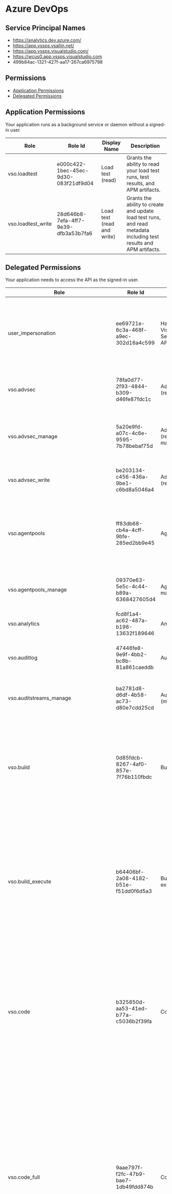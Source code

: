 # Azure DevOps
## Service Principal Names
- https://analytics.dev.azure.com/
- https://app.vssps.vsallin.net/
- https://app.vssps.visualstudio.com/
- https://wcus0.app.vssps.visualstudio.com
- 499b84ac-1321-427f-aa17-267ca6975798

 ## Permissions
- [Application Permissions](#application-permissions)
- [Delegated Permissions](#delegated-permissions)

## Application Permissions
Your application runs as a background service or daemon without a signed-in user.

| Role | Role Id | Display Name | Description |
|---|---|---|---|
| vso.loadtest | e000c422-1bec-45ec-9d30-083f21df9d04 | Load test (read) | Grants the ability to read your load test runs, test results, and APM artifacts. |
| vso.loadtest_write | 28d646b8-7efa-4ff7-9e39-dfb3a53b7fa6 | Load test (read and write) | Grants the ability to create and update load test runs, and read metadata including test results and APM artifacts. |

## Delegated Permissions
Your application needs to access the API as the signed-in user. 

| Role | Role Id | Display Name | Description |
|---|---|---|---|
| user_impersonation | ee69721e-6c3a-468f-a9ec-302d16a4c599 | Have full access to Visual Studio Team Services REST APIs | Allow the application full access to the REST APIs provided by Visual Studio Team Services on behalf of the signed-in user |
| vso.advsec | 78fa0d77-2f93-4844-b309-d46fe87fdc1c | AdvancedSecurity (read) | Grants the ability to read alerts, result instances, analysis result instances |
| vso.advsec_manage | 5a20e9fd-a07c-4c6e-9595-7b78bebaf75d | AdvancedSecurity (read, write, and manage) | Grants the ability to access sarif upload information, delete analysis, and update alerts |
| vso.advsec_write | be203134-c456-436a-9be1-c6bd8a5046a4 | AdvancedSecurity (read and write) | Grants the ability to upload analyses in sarif |
| vso.agentpools | ff83db68-cb4a-4cff-9bfe-285ed2bb9e45 | Agent Pools (read) | Grants the ability to view tasks, pools, queues, agents, and currently running or recently completed jobs for agents. |
| vso.agentpools_manage | 09370e63-5e5c-4c44-b89a-6368427605d4 | Agent Pools (read, manage) | Grants the ability to manage pools, queues, and agents. |
| vso.analytics | fcd8f1a4-ac62-487a-b198-13632f189646 | Analytics (read) | Grants the ability to query analytics. |
| vso.auditlog | 47446fe8-9e9f-4bb2-bc8b-81a861caeddb | Audit Read Log | Grants the ability to read the auditing log and audit streams to users |
| vso.auditstreams_manage | ba2781d8-d6df-4b58-ac73-d80e7cdd25cd | Audit Streams (manage) | Grants the ability to manage auditing streams to users |
| vso.build | 0d85fdcb-8267-4af0-857e-7f76b110fbdc | Build (read) | Grants the ability to access build artifacts, including build results, definitions, and requests, and the ability to receive notifications about build events via service hooks. |
| vso.build_execute | b64406bf-2a08-4182-b51e-f51dd0f6d5a3 | Build (read and execute) | Grants the ability to access build artifacts, including build results, definitions, and requests, and the ability to queue a build, update build properties, and the ability to receive notifications about build events via service hooks. |
| vso.code | b325850d-aa53-41ed-b77a-c5036b2f39fa | Code (read) | Grants the ability to read source code and metadata about commits, changesets, branches, and other version control artifacts. Also grants the ability to search code and get notified about version control events via service hooks. |
| vso.code_full | 9aae797f-f2fc-47b9-bae7-1db49fdd874b | Code (full) | Grants full access to source code, metadata about commits, changesets, branches, and other version control artifacts. Also grants the ability to create and manage code repositories, create and manage pull requests and code reviews, and to receive notifications about version control events via service hooks. Also includes limited support for Client OM APIs. |
| vso.code_manage | 5f1d8cdf-acb3-47db-b79d-e0c6f18e262d | Code (read, write, and manage) | Grants the ability to read, update, and delete source code, access metadata about commits, changesets, branches, and other version control artifacts. Also grants the ability to create and manage code repositories, create and manage pull requests and code reviews, and to receive notifications about version control events via service hooks. |
| vso.code_status | 7082e756-8e76-4ebc-a2b0-353809a642c2 | Code (status) | Grants the ability to read and write commit and pull request status. |
| vso.code_write | 028ffaf1-6f06-490a-979e-38011f92fb7c | Code (read and write) | Grants the ability to read, update, and delete source code, access metadata about commits, changesets, branches, and other version control artifacts. Also grants the ability to create and manage pull requests and code reviews and to receive notifications about version control events via service hooks. |
| vso.connected_server | c994c1ad-fd6d-42ae-9af7-20d4820fe36c | Connected Server | Grants the ability to access endpoints needed from an onprem connected server |
| vso.dashboards | e9e366b1-b116-44b7-bd65-575d6bc13fc8 | Team dashboards (read) | Grants the ability to read team dashboard information. |
| vso.dashboards_manage | 885358bd-5763-4432-a781-5f2c78eb29e2 | Team dashboards (manage) | Grants the ability to manage team dashboard information. |
| vso.entitlements | c3cbdc26-4b85-4be1-bfb4-af3a552fb28c | Entitlements (Read) | Provides read only access to licensing entitlements endpoint to get account entitlements. |
| vso.environment_manage | 8f4f9d85-c065-4d6c-8535-99d2998c84bd | Environment (read, manage) | Provides ability to manage environment |
| vso.extension | 8fd343dd-9d94-4128-b3a3-f0ba1b869463 | Extensions (read) | Grants the ability to read installed extensions. |
| vso.extension_manage | 657d7b2a-c30e-48d1-8041-f563ec1c94fa | Extensions (read and manage) | Grants the ability to install, uninstall, and perform other administrative actions on installed extensions. |
| vso.extension.data | 9a68ae69-5073-4b4d-bb8a-d9f5acc6f008 | Extension data (read) | Grants the ability to read data (settings and documents) stored by installed extensions. |
| vso.extension.data_write | c144cb3f-c759-4b9f-991d-37b7b8877072 | Extension data (read and write) | Grants the ability to read and write data (settings and documents) stored by installed extensions. |
| vso.gallery | c2353c51-3f94-413b-b7b1-083b387258c0 | Marketplace | Grants read access to public and private items and publishers. |
| vso.gallery_acquire | 87cbee9a-42a4-4213-963a-189cb029f8fa | Marketplace (acquire) | Grants read access and the ability to acquire items. |
| vso.gallery_manage | 05ac28f3-1561-4528-8579-c379a0f02805 | Marketplace (manage) | Grants read access and the ability to publish and manage items and publishers. |
| vso.gallery_publish | ac7ed1fb-75be-4f8c-adf3-4d19a5cead08 | Marketplace (publish) | Grants read access and the ability to upload, update, and share items. |
| vso.graph | 75a97209-eb46-4571-9d6b-777ae5fcb245 | Graph (read) | Grants the ability to read user, group, scope, and group membership information. |
| vso.graph_manage | e5125ad5-f716-4bc5-8688-14499b80567e | Graph (manage) | Grants the ability to read user, group, scope and group membership information, and to add users, groups, and manage group memberships. |
| vso.identity | e1bca0e2-994e-4688-b5f6-665b49ee1787 | Identity (read) | Grants the ability to read identities and groups. |
| vso.identity_manage | 8b01a8c5-f24c-4740-8104-d74337d52c0f | Identity (manage) | Grants the ability to read, write, and manage identities and groups. |
| vso.machinegroup_manage | 98b7775c-bc8f-4a14-8ca3-d83bfff24d81 | Deployment group (read, manage) | Provides ability to manage deployment group and agent pools. |
| vso.memberentitlementmanagement | eafb48a2-84ed-4179-802a-5d6f1fe452f6 | MemberEntitlement Management (read) | Grants the ability to read users, their licenses as well as projects and extensions they can access. |
| vso.memberentitlementmanagement_write | 7f232b5a-2cf4-410c-833e-7fcb6175eb94 | MemberEntitlement Management (write) | Grants the ability to manage users, their licenses as well as projects and extensions they can access. |
| vso.notification | e7fce5bb-fd6c-4f04-9a7d-bc4d67ea64fc | Notifications (read) | Provides read access to subscriptions and event metadata, including filterable field values. |
| vso.notification_diagnostics | 0284cfbf-b7a6-4576-b9f4-cade73cfc16f | Notifications (diagnostics) | Provides access to notification-related diagnostic logs and provides the ability to enable diagnostics for individual subscriptions. |
| vso.notification_manage | 90f74b44-f4ec-4f41-9003-cb9cb64cdd32 | Notifications (manage) | Provides read, write, and management access to subscriptions and read access to event metadata, including filterable field values. |
| vso.notification_write | 10e32108-6193-4cd9-b405-ab95c87509b0 | Notifications (write) | Provides read and write access to subscriptions and read access to event metadata, including filterable field values. |
| vso.packaging | fcc79b02-ad6b-4ac7-af05-70cb9e349708 | Packaging (read) | Grants the ability to read feeds and packages. |
| vso.packaging_manage | 1c2a30a3-4b4c-42b1-bb10-6f24faf344d7 | Packaging (read, write, and manage) | Grants the ability to create, read, update, and delete feeds and packages. |
| vso.packaging_write | fb6a8425-8933-4b7f-9c4a-154568e06e5c | Packaging (read and write) | Grants the ability to create and read feeds and packages. |
| vso.pipelineresources_manage | 8deb8858-ff9b-4c4e-b702-5a6abbb28db0 | Pipeline Resources (use and manage) | Grants the ability to manage a protected resource or a pipeline's request to use a protected resource, agent pool, environment, queue, repository, secure files, service connection, and variable group |
| vso.pipelineresources_use | 7c6f675c-fff5-4f8a-adf1-1a3d6f3fafdc | Pipeline Resources (use) | Grants the ability to approve a pipeline's request to use a protected resource, agent pool, environment, queue, repository, secure files, service connection, and variable group |
| vso.profile | 4ee63f9b-9e65-476c-a487-9fea1e00c7ef | User profile (read) | Grants the ability to read your profile, accounts, collections, projects, teams, and other top-level organizational artifacts. |
| vso.profile_write | cf053792-b7ad-46ba-aecb-a8e9b706587e | User profile (write) | Grants the ability to write to your profile. |
| vso.project | 7b1a2725-1134-40f5-a891-d20bbb122919 | Project and team (read) | Grants the ability to read projects and teams. |
| vso.project_manage | 0bf9fd64-9272-43aa-8459-00e29f78e146 | Project and team (read, write and manage) | Grants the ability to create, read, update, and delete projects and teams. |
| vso.project_write | e8a8f033-da2f-4059-ba3e-63a8f69b8842 | Project and team (read and write) | Grants the ability to read and update projects and teams. |
| vso.release | a6abae6c-fe64-4795-aea0-ccf174ec25cf | Release (read) | Grants the ability to read release artifacts, including releases, release definitions and release environment. |
| vso.release_execute | 1decc0a5-a110-4bb7-86e5-0b0ecf40c010 | Release (read, write and execute) | Grants the ability to read and update release artifacts, including releases, release definitions and release environment, and the ability to queue a new release. |
| vso.release_manage | 36d3e2c4-2a6b-4dd0-aa72-058aaedf09d4 | Release (read, write, execute and manage) | Grants the ability to read, update, and delete release artifacts, including releases, release definitions and release environment, and the ability to queue and approve a new release. |
| vso.securefiles_manage | 2b7fbe3e-6b64-4f44-a125-fb407930daaf | Secure Files (read, create, and manage) | Grants the ability to read, create, and manage secure files. |
| vso.securefiles_read | a07b91f9-72ea-4d16-a874-018f0350e3c1 | Secure Files (read) | Grants the ability to read secure files. |
| vso.securefiles_write | 6c67f103-736c-44a0-9c09-6e72547c7d99 | Secure Files (read, create) | Grants the ability to read and create secure files. |
| vso.security_manage | 59ead6af-1488-485a-bd24-059f30ad33f2 | Security (manage) | Grants the ability to read, write, and manage security permissions. |
| vso.serviceendpoint | 503568bd-aea0-4478-a536-a8325f5f0830 | Service Endpoints (read) | Grants the ability to read service endpoints. |
| vso.serviceendpoint_manage | 6f9f984c-a956-40b7-a6ac-4f7e3f091f96 | Service Endpoints (read, query and manage) | Grants the ability to read, query, and manage service endpoints. |
| vso.serviceendpoint_query | 81928d24-d278-4dc9-baf9-6756e5ea62e2 | Service Endpoints (read and query) | Grants the ability to read and query service endpoints. |
| vso.symbols | c424c3d9-15df-4837-9fa3-b9ed83b3687a | Symbols (read) | Grants the ability to read symbols. |
| vso.symbols_manage | 6314624e-fd22-4945-a279-2bab145fe26e | Symbols (read, write and manage) | Grants the ability to read, write, and manage symbols. |
| vso.symbols_write | 61b345ff-217b-4c81-9648-88991cf1c1ee | Symbols (read and write) | Grants the ability to read and write symbols. |
| vso.taskgroups_manage | 7a350bc8-d2d9-4842-9c59-a815a1923097 | Task Groups (read, create and manage) | Grants the ability to read, create and manage taskgroups. |
| vso.taskgroups_read | 8f5046df-6ee0-497b-b5b2-5e125f882eae | Task Groups (read) | Grants the ability to read task groups. |
| vso.taskgroups_write | 8be3739c-dabb-4cf4-a05d-207a5220e4f0 | Task Groups (read, create) | Grants the ability to read and create task groups. |
| vso.test | c0efe20b-0db1-4aec-9cb5-cdc097b2e773 | Test management (read) | Grants the ability to read test plans, cases, results and other test management related artifacts. |
| vso.test_write | 0a731f7b-93ec-4267-aa35-47b4b9fcdf08 | Test management (read and write) | Grants the ability to read, create, and update test plans, cases, results and other test management related artifacts. |
| vso.threads_full | 58e8028a-07da-44f8-9dce-69f2052e9a0f | PR threads | Grants the ability to read and write to pull request comment threads. |
| vso.tokenadministration | 859fb1f9-e5ab-4e67-88f8-a971d3e4707a | Token Administration | Grants the ability to manage (view and revoke) existing tokens to organization administrators |
| vso.tokens | ea83b09f-09d2-4ee5-bb93-d346c57debdb | Delegated Authorization Tokens | Grants the ability to manage delegated authorization tokens to users |
| vso.variablegroups_manage | e20dcb7e-deff-4025-805a-853e74ff44c1 | Variable Groups (read, create and manage) | Grants the ability to read, create and manage variable groups. |
| vso.variablegroups_read | 469808c3-0aad-4ce3-854e-0080dfc973d9 | Variable Groups (read) | Grants the ability to read variable groups. |
| vso.variablegroups_write | c4679fff-04f1-4e29-88b4-4ae78bf4ee27 | Variable Groups (read, create) | Grants the ability to read and create variable groups. |
| vso.wiki | 7ad94a7f-9169-422b-a66b-1c74dea4c016 | Wiki (read) | 	Grants the ability to read wikis, wiki pages and wiki attachments. Also grants the ability to search wiki pages. |
| vso.wiki_write | b5ffdb18-5c2f-420d-a35a-8ffe20092235 | Wiki (read and write) | Grants the ability to read, create and updates wikis, wiki pages and wiki attachments. |
| vso.work | 3214d9aa-5551-4ef3-a866-22914177e2a4 | Work items (read) | Grants the ability to read work items, queries, boards, area and iterations paths, and other work item tracking related metadata. Also grants the ability to execute queries, search work items and to receive notifications about work item events via service hooks. |
| vso.work_full | 3e49c96c-b24e-493b-a225-497a7b3805ab | Work items (full) | Grants full access to work items, queries, backlogs, plans, and work item tracking metadata. Also provides the ability to receive notifications about work item events via service hooks. |
| vso.work_write | dfc8977a-1f87-4e99-95cb-4bd25e4f546d | Work items (read and write) | Grants the ability to read, create, and update work items and queries, update board metadata, read area and iterations paths other work item tracking related metadata, execute queries, and to receive notifications about work item events via service hooks. |

